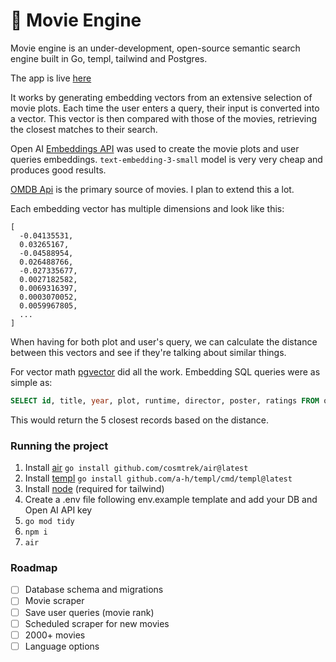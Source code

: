 # 🚂 Movie Engine

Movie engine is an under-development, open-source semantic search engine built in Go, templ, tailwind and Postgres.

The app is live [here](https://movie-engine-zjnztlkezq-uc.a.run.app/)

It works by generating embedding vectors from an extensive selection of movie plots. Each time the user enters a query, their input is converted into a vector. This vector is then compared with those of the movies, retrieving the closest matches to their search.

Open AI [Embeddings API](https://platform.openai.com/docs/guides/embeddings) was used to create the movie plots and user queries embeddings. `text-embedding-3-small` model is very very cheap and produces good results.

[OMDB Api](www.omdbapi.com) is the primary source of movies. I plan to extend this a lot.

Each embedding vector has multiple dimensions and look like this:
```
[
  -0.04135531,
  0.03265167,
  -0.04588954,
  0.026488766,
  -0.027335677,
  0.0027182582,
  0.0069316397,
  0.0003070052,
  0.0059967805,
  ...
]
```
When having for both plot and user's query, we can calculate the distance between this vectors and see if they're talking about similar things.

For vector math [pgvector](https://github.com/pgvector/pgvector) did all the work.
Embedding SQL queries were as simple as:
```sql
SELECT id, title, year, plot, runtime, director, poster, ratings FROM omdb_movies ORDER BY embedding <-> '[-0.04135531, 0.03265167,-0.04588954,0.026488766,-0.027335677, 0.0027182582, ...]' LIMIT 5
```
This would return the 5 closest records based on the distance.

### Running the project

1. Install [air](https://github.com/cosmtrek/air) `go install github.com/cosmtrek/air@latest`
2. Install [templ](https://github.com/a-h/templ) `go install github.com/a-h/templ/cmd/templ@latest`
3. Install [node](https://nodejs.org/) (required for tailwind)
4. Create a .env file following env.example template and add your DB and Open AI API key
5. `go mod tidy`
6. `npm i`
7. `air`

### Roadmap
- [ ] Database schema and migrations
- [ ] Movie scraper
- [ ] Save user queries (movie rank)
- [ ] Scheduled scraper for new movies
- [ ] 2000+ movies
- [ ] Language options
